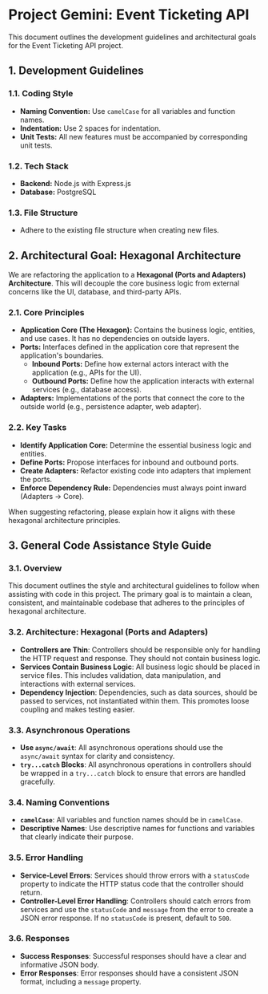 # Project Gemini: Event Ticketing API

This document outlines the development guidelines and architectural goals for the Event Ticketing API project.

## 1. Development Guidelines

### 1.1. Coding Style
- **Naming Convention:** Use `camelCase` for all variables and function names.
- **Indentation:** Use 2 spaces for indentation.
- **Unit Tests:** All new features must be accompanied by corresponding unit tests.

### 1.2. Tech Stack
- **Backend:** Node.js with Express.js
- **Database:** PostgreSQL

### 1.3. File Structure
- Adhere to the existing file structure when creating new files.

## 2. Architectural Goal: Hexagonal Architecture

We are refactoring the application to a **Hexagonal (Ports and Adapters) Architecture**. This will decouple the core business logic from external concerns like the UI, database, and third-party APIs.

### 2.1. Core Principles

- **Application Core (The Hexagon):** Contains the business logic, entities, and use cases. It has no dependencies on outside layers.
- **Ports:** Interfaces defined in the application core that represent the application's boundaries.
    - **Inbound Ports:** Define how external actors interact with the application (e.g., APIs for the UI).
    - **Outbound Ports:** Define how the application interacts with external services (e.g., database access).
- **Adapters:** Implementations of the ports that connect the core to the outside world (e.g., persistence adapter, web adapter).

### 2.2. Key Tasks

- **Identify Application Core:** Determine the essential business logic and entities.
- **Define Ports:** Propose interfaces for inbound and outbound ports.
- **Create Adapters:** Refactor existing code into adapters that implement the ports.
- **Enforce Dependency Rule:** Dependencies must always point inward (Adapters -> Core).

When suggesting refactoring, please explain how it aligns with these hexagonal architecture principles.

## 3. General Code Assistance Style Guide

### 3.1. Overview

This document outlines the style and architectural guidelines to follow when assisting with code in this project. The primary goal is to maintain a clean, consistent, and maintainable codebase that adheres to the principles of hexagonal architecture.

### 3.2. Architecture: Hexagonal (Ports and Adapters)

-   **Controllers are Thin**: Controllers should be responsible only for handling the HTTP request and response. They should not contain business logic.
-   **Services Contain Business Logic**: All business logic should be placed in service files. This includes validation, data manipulation, and interactions with external services.
-   **Dependency Injection**: Dependencies, such as data sources, should be passed to services, not instantiated within them. This promotes loose coupling and makes testing easier.

### 3.3. Asynchronous Operations

-   **Use `async/await`**: All asynchronous operations should use the `async/await` syntax for clarity and consistency.
-   **`try...catch` Blocks**: All asynchronous operations in controllers should be wrapped in a `try...catch` block to ensure that errors are handled gracefully.

### 3.4. Naming Conventions

-   **`camelCase`**: All variables and function names should be in `camelCase`.
-   **Descriptive Names**: Use descriptive names for functions and variables that clearly indicate their purpose.

### 3.5. Error Handling

-   **Service-Level Errors**: Services should throw errors with a `statusCode` property to indicate the HTTP status code that the controller should return.
-   **Controller-Level Error Handling**: Controllers should catch errors from services and use the `statusCode` and `message` from the error to create a JSON error response. If no `statusCode` is present, default to `500`.

### 3.6. Responses

-   **Success Responses**: Successful responses should have a clear and informative JSON body.
-   **Error Responses**: Error responses should have a consistent JSON format, including a `message` property.